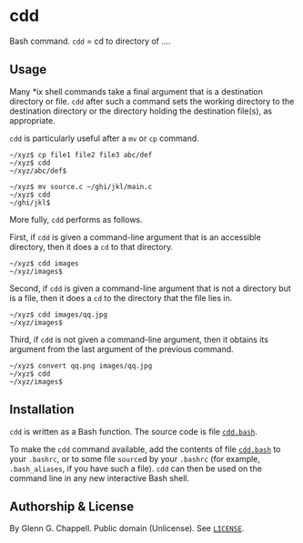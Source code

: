 # cdd

Bash command. `cdd` = cd to directory of ....

## Usage

Many \*ix shell commands take a final argument that is a destination
directory or file. `cdd` after such a command sets the working directory
to the destination directory or the directory holding the destination
file(s), as appropriate.

`cdd` is particularly useful after a `mv` or `cp` command.

    ~/xyz$ cp file1 file2 file3 abc/def
    ~/xyz$ cdd
    ~/xyz/abc/def$

    ~/xyz$ mv source.c ~/ghi/jkl/main.c
    ~/xyz$ cdd
    ~/ghi/jkl$

More fully, `cdd` performs as follows.

First, if `cdd` is given a command-line argument that is an accessible
directory, then it does a `cd` to that directory.

    ~/xyz$ cdd images
    ~/xyz/images$

Second, if `cdd` is given a command-line argument that is not a
directory but is a file, then it does a `cd` to the directory that the
file lies in.

    ~/xyz$ cdd images/qq.jpg
    ~/xyz/images$

Third, if `cdd` is not given a command-line argument, then it obtains
its argument from the last argument of the previous command.

    ~/xyz$ convert qq.png images/qq.jpg
    ~/xyz$ cdd
    ~/xyz/images$

## Installation

`cdd` is written as a Bash function. The source code is file
[`cdd.bash`](cdd.bash).

To make the `cdd` command available, add the contents of file
[`cdd.bash`](cdd.bash) to your `.bashrc`, or to some file `source`d by
your `.bashrc` (for example, `.bash_aliases`, if you have such a file).
`cdd` can then be used on the command line in any new interactive Bash
shell.

## Authorship & License

By Glenn G. Chappell.
Public domain (Unlicense).
See [`LICENSE`](LICENSE).

